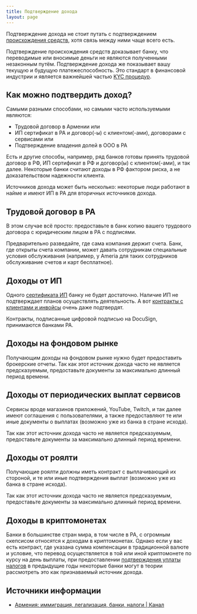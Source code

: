 ```yaml
---
title: Подтверждение дохода
layout: page
---
```


Подтверждение дохода не стоит путать с подтверждением [происхождения средств](proof-of-origin.md), хотя связь между ними чаще всего есть.

Подтверждение происхождения средств доказывает банку, что переводимые или вносимые деньги не являются полученными незаконным путём. Подтверждение дохода же показывает вашу текущую и будущую платежеспособность. Это стандарт в финансовой индустрии и является важнейшей частью [KYC процедур](https://www.investopedia.com/terms/k/knowyourclient.asp).

## Как можно подтвердить доход?

Самыми разными способами, но самыми часто используемыми являются:

- Трудовой договор в Армении или
- ИП сертификат в РА и договор(-ы) с клиентом(-ами), договорами с сервисами или
- Подтверждение владения долей в ООО в РА

Есть и другие способы, например, ряд банков готовы принять трудовой договор в РФ, ИП сертификат в РФ и договор(ы) с клиентом(-ами), и так далее. Некоторые банки считают доходы в РФ фактором риска, а не доказательством надежности клиента.

Источников дохода может быть несколько: некоторые люди работают в найме и имеют ИП в РА для вторичных источников дохода.

## Трудовой договор в РА

В этом случае всё просто: предоставьте в банк копию вашего трудового договора с юридическим лицом в РА с подписями.

Предварительно разведайте, где сама компания держит счета. Банк, где открыты счета компании, может давать сотрудникам специальные условия обслуживания (например, у Ameria для таких сотрудников обслуживание счетов и карт бесплатное).

## Доходы от ИП

Одного [сертификата ИП](../business/ip-new.md) банку не будет достаточно. Наличие ИП не подтверждает планов осуществлять деятельность. А вот [контракты с клиентами и инвойсы](../business/ip-money.md) очень даже подтвердят.

Контракты, подписанные цифровой подписью на DocuSign, принимаются банками РА.

## Доходы на фондовом рынке

Получающим доходы на фондовом рынке нужно будет предоставить брокерские отчеты. Так как этот источник дохода часто не является предсказуемым, предоставьте документы за максимально длинный период времени.

## Доходы от периодических выплат сервисов

Сервисы вроде магазинов приложений, YouTube, Twitch, и так далее имеют соглашения с пользователями, а также предоставляют те или иные документы о выплатах (возможно уже из банка в стране исхода).

Так как этот источник дохода часто не является предсказуемым, предоставьте документы за максимально длинный период времени.

## Доходы от роялти

Получающие роялти должны иметь контракт с выплачивающий их стороной, и те или иные подтверждения выплат (возможно уже из банка в стране исхода).

Так как этот источник дохода часто не является предсказуемым, предоставьте документы за максимально длинный период времени.

## Доходы в криптомонетах

Банки в большинстве стран мира, в том числе в РА, с огромным скепсисом относятся к доходам в криптомонетах. Однако если у вас есть контракт, где указана сумма компенсации в традиционной валюте и условие, что перевод осуществляется в той или иной криптомонете по курсу на день выплаты, при предоставлении [подтверждения уплаты налогов](proof-of-origin.md) в предыдущие годы некоторые банки могут в теории рассмотреть это как признаваемый источник дохода.

## Источники информации

- [Армения: иммиграция, легализация, банки, налоги \| Канал](https://t.me/am_banking_and_residency)
